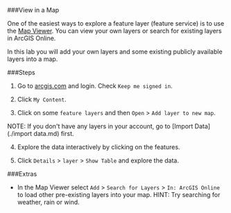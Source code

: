 ###View in a Map

One of the easiest ways to explore a feature layer (feature service) is to use the [Map Viewer](http://doc.arcgis.com/en/arcgis-online/use-maps/view-maps.htm). You can view your own layers or search for existing layers in ArcGIS Online.

In this lab you will add your own layers and some existing publicly available layers into a map.

###Steps

1. Go to [arcgis.com](http://www.arcgis.com) and login. Check `Keep me signed in`.

2. Click `My Content`.

3. Click on some `feature layers` and then `Open` > `Add layer to new map`.

 NOTE: If you don't have any layers in your account, go to [Import Data](./import data.md) first.

4. Explore the data interactively by clicking on the features.

5. Click `Details` > `layer` > `Show Table` and explore the data.

###Extras
* In the Map Viewer select `Add` > `Search for Layers` > `In: ArcGIS Online` to load other pre-existing layers into your map. HINT: Try searching for weather, rain or wind.